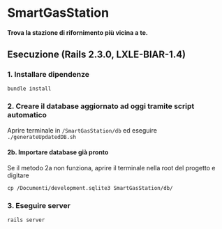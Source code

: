 # **SmartGasStation**

#### Trova la stazione di rifornimento più vicina a te.



## Esecuzione (Rails 2.3.0, LXLE-BIAR-1.4)

### 1. Installare **dipendenze**

`bundle install`



### 2. **Creare** il database **aggiornato** ad oggi tramite script automatico 

Aprire terminale in `/SmartGasStation/db` ed eseguire `./generateUpdatedDB.sh`

#### 2b. **Importare** database già **pronto**

Se il metodo 2a non funziona, aprire il terminale nella root del progetto e digitare

`cp /Documenti/development.sqlite3 SmartGasStation/db/` 



### 3. Eseguire **server**

`rails server` 


